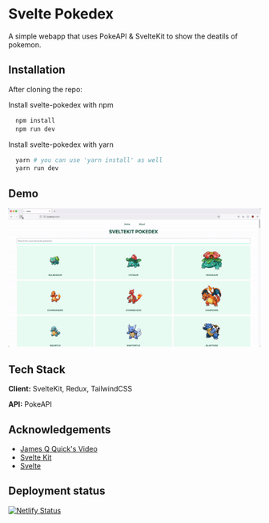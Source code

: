 # Svelte Pokedex

A simple webapp that uses PokeAPI & SvelteKit to show the deatils of pokemon.

## Installation

After cloning the repo:

Install svelte-pokedex with npm

```bash
  npm install
  npm run dev
```

Install svelte-pokedex with yarn

```bash
  yarn # you can use 'yarn install' as well
  yarn run dev
```

## Demo

<img src="./screencasts/screencast.gif" alt="Screencast of the project"/>

## Tech Stack

**Client:** SvelteKit, Redux, TailwindCSS

**API:** PokeAPI

## Acknowledgements

- [James Q Quick's Video](https://www.youtube.com/watch?v=UU7MgYIbtAk)
- [Svelte Kit](https://kit.svelte.dev)
- [Svelte](https://svelte.dev)

## Deployment status

[![Netlify Status](https://api.netlify.com/api/v1/badges/0b690983-d4e9-4682-b250-f89a5c62bcd3/deploy-status)](https://app.netlify.com/sites/sveltidex-lemokami/deploys)
